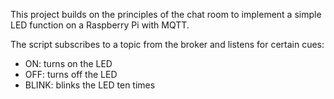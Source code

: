 This project builds on the principles of the chat room to implement a simple LED function on a Raspberry Pi with MQTT.

The script subscribes to a topic from the broker and listens for certain cues:
- ON: turns on the LED
- OFF: turns off the LED
- BLINK: blinks the LED ten times
